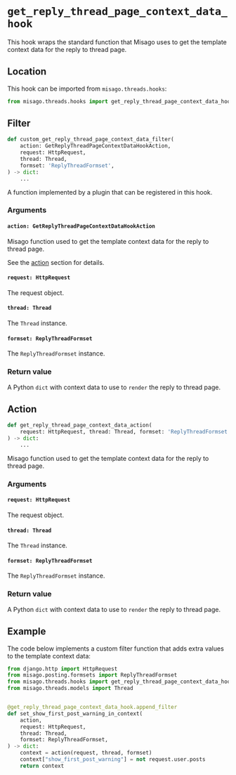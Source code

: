 # `get_reply_thread_page_context_data_hook`

This hook wraps the standard function that Misago uses to get the template context data for the reply to thread page.


## Location

This hook can be imported from `misago.threads.hooks`:

```python
from misago.threads.hooks import get_reply_thread_page_context_data_hook
```


## Filter

```python
def custom_get_reply_thread_page_context_data_filter(
    action: GetReplyThreadPageContextDataHookAction,
    request: HttpRequest,
    thread: Thread,
    formset: 'ReplyThreadFormset',
) -> dict:
    ...
```

A function implemented by a plugin that can be registered in this hook.


### Arguments

#### `action: GetReplyThreadPageContextDataHookAction`

Misago function used to get the template context data for the reply to thread page.

See the [action](#action) section for details.


#### `request: HttpRequest`

The request object.


#### `thread: Thread`

The `Thread` instance.


#### `formset: ReplyThreadFormset`

The `ReplyThreadFormset` instance.


### Return value

A Python `dict` with context data to use to `render` the reply to thread page.


## Action

```python
def get_reply_thread_page_context_data_action(
    request: HttpRequest, thread: Thread, formset: 'ReplyThreadFormset'
) -> dict:
    ...
```

Misago function used to get the template context data for the reply to thread page.


### Arguments

#### `request: HttpRequest`

The request object.


#### `thread: Thread`

The `Thread` instance.


#### `formset: ReplyThreadFormset`

The `ReplyThreadFormset` instance.


### Return value

A Python `dict` with context data to use to `render` the reply to thread page.


## Example

The code below implements a custom filter function that adds extra values to the template context data:

```python
from django.http import HttpRequest
from misago.posting.formsets import ReplyThreadFormset
from misago.threads.hooks import get_reply_thread_page_context_data_hook
from misago.threads.models import Thread


@get_reply_thread_page_context_data_hook.append_filter
def set_show_first_post_warning_in_context(
    action,
    request: HttpRequest,
    thread: Thread,
    formset: ReplyThreadFormset,
) -> dict:
    context = action(request, thread, formset)
    context["show_first_post_warning"] = not request.user.posts
    return context
```